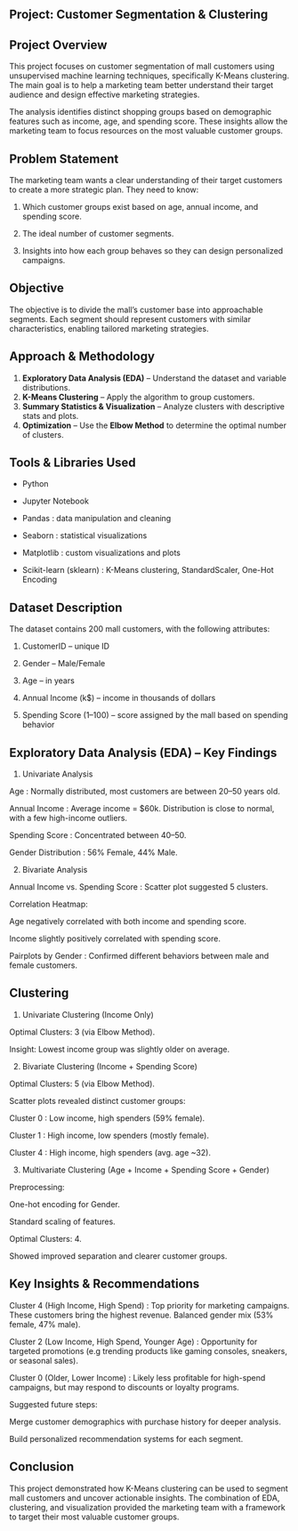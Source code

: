 ## Project: Customer Segmentation & Clustering
## Project Overview

This project focuses on customer segmentation of mall customers using unsupervised machine learning techniques, specifically K-Means clustering. The main goal is to help a marketing team better understand their target audience and design effective marketing strategies.

The analysis identifies distinct shopping groups based on demographic features such as income, age, and spending score. These insights allow the marketing team to focus resources on the most valuable customer groups.

## Problem Statement

The marketing team wants a clear understanding of their target customers to create a more strategic plan. They need to know:

1. Which customer groups exist based on age, annual income, and spending score.

2. The ideal number of customer segments.

3. Insights into how each group behaves so they can design personalized campaigns.

## Objective

The objective is to divide the mall’s customer base into approachable segments. Each segment should represent customers with similar characteristics, enabling tailored marketing strategies.

## Approach & Methodology

1. **Exploratory Data Analysis (EDA)** – Understand the dataset and variable distributions.  
2. **K-Means Clustering** – Apply the algorithm to group customers.  
3. **Summary Statistics & Visualization** – Analyze clusters with descriptive stats and plots.  
4. **Optimization** – Use the **Elbow Method** to determine the optimal number of clusters.

## Tools & Libraries Used

- Python

- Jupyter Notebook

- Pandas : data manipulation and cleaning

- Seaborn : statistical visualizations

- Matplotlib : custom visualizations and plots

- Scikit-learn (sklearn) : K-Means clustering, StandardScaler, One-Hot Encoding

## Dataset Description

The dataset contains 200 mall customers, with the following attributes:

1. CustomerID – unique ID

2. Gender – Male/Female

3. Age – in years

4. Annual Income (k$) – income in thousands of dollars

5. Spending Score (1–100) – score assigned by the mall based on spending behavior

## Exploratory Data Analysis (EDA) – Key Findings
1. Univariate Analysis

Age : Normally distributed, most customers are between 20–50 years old.

Annual Income : Average income = $60k. Distribution is close to normal, with a few high-income outliers.

Spending Score : Concentrated between 40–50.

Gender Distribution : 56% Female, 44% Male.

2. Bivariate Analysis

Annual Income vs. Spending Score : Scatter plot suggested 5 clusters.

Correlation Heatmap:

Age negatively correlated with both income and spending score.

Income slightly positively correlated with spending score.

Pairplots by Gender : Confirmed different behaviors between male and female customers.

## Clustering
1. Univariate Clustering (Income Only)

Optimal Clusters: 3 (via Elbow Method).

Insight: Lowest income group was slightly older on average.

2. Bivariate Clustering (Income + Spending Score)

Optimal Clusters: 5 (via Elbow Method).

Scatter plots revealed distinct customer groups:

Cluster 0 : Low income, high spenders (59% female).

Cluster 1 : High income, low spenders (mostly female).

Cluster 4 : High income, high spenders (avg. age ~32).

3. Multivariate Clustering (Age + Income + Spending Score + Gender)

Preprocessing:

One-hot encoding for Gender.

Standard scaling of features.

Optimal Clusters: 4.

Showed improved separation and clearer customer groups.

## Key Insights & Recommendations

Cluster 4 (High Income, High Spend) : Top priority for marketing campaigns. These customers bring the highest revenue. Balanced gender mix (53% female, 47% male).

Cluster 2 (Low Income, High Spend, Younger Age) : Opportunity for targeted promotions (e.g trending products like gaming consoles, sneakers, or seasonal sales).

Cluster 0 (Older, Lower Income) : Likely less profitable for high-spend campaigns, but may respond to discounts or loyalty programs.

Suggested future steps:

Merge customer demographics with purchase history for deeper analysis.

Build personalized recommendation systems for each segment.

## Conclusion

This project demonstrated how K-Means clustering can be used to segment mall customers and uncover actionable insights. The combination of EDA, clustering, and visualization provided the marketing team with a framework to target their most valuable customer groups.
